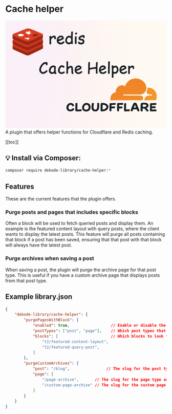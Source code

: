 # Cache helper

![Screenshot](./screenshot.png)
A plugin that offers helper functions for Cloudflare and Redis caching.

[[toc]]

## 💡 Install via Composer:
```bash
composer require dekode-library/cache-helper:*
```

## Features
These are the current features that the plugin offers.

### Purge posts and pages that includes specific blocks
Often a block will be used to fetch queried posts and display them. An example is the featured content layout with query posts, where the client wants to display the latest posts. This feature will purge all posts containing that block if a post has been saved, ensuring that that post with that block will always have the latest post.

### Purge archives when saving a post
When saving a post, the plugin will purge the archive page for that post type. This is useful if you have a custom archive page that displays posts from that post type.

## Example library.json
```json
{
    "dekode-library/cache-helper": {
        "purgePagesWithBlock": {
            "enabled": true,                  // Enable or disable the purge.
            "postTypes": ["post", "page"],    // Which post types that should trigger purge when saving the post.
            "blocks": [                       // Which blocks to look for when purgin a posts cache.
				"t2/featured-content-layout",
				"t2/featured-query-post",
			]
        },
        "purgeCustomArchives": {
            "post": "/blog",                // The slug for the post type archive.
            "page": [
                "/page-archive",       // The slug for the page type archive.
                "/custom-page-archive" // The slug for the custom page type archive.
            ]
        }
    }
}
```